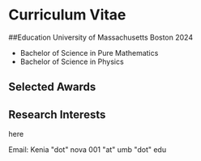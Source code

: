 # Curriculum Vitae
##Education
University of Massachusetts Boston 2024
- Bachelor of Science in Pure Mathematics
- Bachelor of Science in Physics 

## Selected Awards

## Research Interests
here
 


Email: Kenia "dot" nova 001 "at" umb "dot" edu

